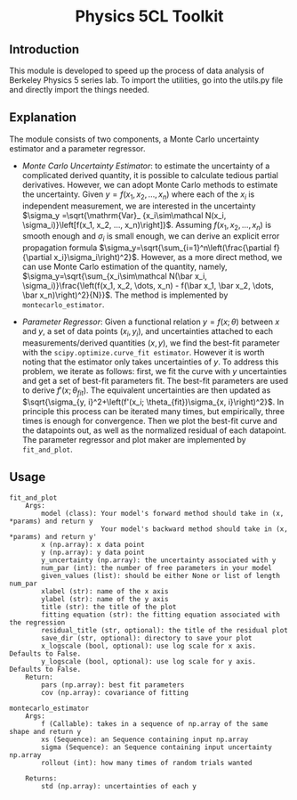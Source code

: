 
<div align="center">

# Physics 5CL Toolkit

</div>

## Introduction

This module is developed to speed up the process of data analysis of Berkeley Physics 5 series lab. To import the utilities, go into the utils.py file and directly import the things needed.
## Explanation
The module consists of two components, a Monte Carlo uncertainty estimator and a parameter regressor. 
- *Monte Carlo Uncertainty Estimator*: to estimate the uncertainty of a complicated derived quantity, it is possible to calculate tedious partial derivatives. However, we can adopt Monte Carlo methods to estimate the uncertainty. Given $y=f(x_1, x_2, \dots, x_n)$ where each of the $x_i$ is independent measurement, we are interested in the uncertainty $\sigma_y =\sqrt{\mathrm{Var}_ {x_i\sim\mathcal N(x_i, \sigma_i)}\left[f(x_1, x_2, ..., x_n)\right]}$. Assuming $f(x_1, x_2, \dots, x_n)$ is smooth enough and $\sigma_i$ is small enough, we can derive an explicit error propagation formula $\sigma_y=\sqrt{\sum_{i=1}^n\left(\frac{\partial f}{\partial x_i}\sigma_i\right)^2}$. However, as a more direct method, we can use Monte Carlo estimation of the quantity, namely, $\sigma_y=\sqrt{\sum_{x_i\sim\mathcal N(\bar x_i, \sigma_i)}\frac{\left(f(x_1, x_2, \dots, x_n) - f(\bar x_1, \bar x_2, \dots, \bar x_n)\right)^2}{N}}$.  The method is implemented by ```montecarlo_estimator```.

- *Parameter Regressor*: Given a functional relation $y=f(x;\theta)$ between $x$ and $y$, a set of data points $(x_i, y_i)$, and uncertainties attached to each measurements/derived quantities $(x, y)$, we find the best-fit parameter with the ```scipy.optimize.curve_fit estimator```. However it is worth noting that the estimator only takes uncertainties of $y$. To address this problem, we iterate as follows: first, we fit the curve with $y$ uncertainties and get a set of best-fit parameters fit. The best-fit parameters are used to derive $f'(x; \theta_{fit})$. The equivalent uncertainties are then updated as $\sqrt{\sigma_{y, i}^2+\left(f'(x_i; \theta_{fit})\sigma_{x, i}\right)^2}$. In principle this process can be iterated many times, but empirically, three times is enough for convergence. Then we plot the best-fit curve and the datapoints out, as well as the normalized residual of each datapoint. The parameter regressor and plot maker are implemented by ```fit_and_plot```.
## Usage
```
fit_and_plot
    Args:
        model (class): Your model's forward method should take in (x, *params) and return y
                       Your model's backward method should take in (x, *params) and return y'
        x (np.array): x data point
        y (np.array): y data point
        y_uncertainty (np.array): the uncertainty associated with y
        num_par (int): the number of free parameters in your model
        given_values (list): should be either None or list of length num_par
        xlabel (str): name of the x axis
        ylabel (str): name of the y axis
        title (str): the title of the plot
        fitting equation (str): the fitting equation associated with the regression
        residual_title (str, optional): the title of the residual plot 
        save_dir (str, optional): directory to save your plot
        x_logscale (bool, optional): use log scale for x axis. Defaults to False.
        y_logscale (bool, optional): use log scale for y axis. Defaults to False.
    Return:
        pars (np.array): best fit parameters
        cov (np.array): covariance of fitting
```
```
montecarlo_estimator
    Args:
        f (Callable): takes in a sequence of np.array of the same shape and return y
        xs (Sequence): an Sequence containing input np.array
        sigma (Sequence): an Sequence containing input uncertainty np.array
        rollout (int): how many times of random trials wanted

    Returns:
        std (np.array): uncertainties of each y
```